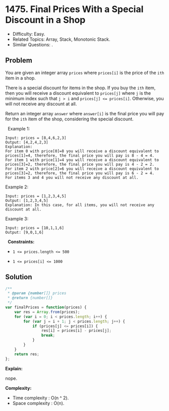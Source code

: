 # 1475. Final Prices With a Special Discount in a Shop

- Difficulty: Easy.
- Related Topics: Array, Stack, Monotonic Stack.
- Similar Questions: .

## Problem

You are given an integer array `prices` where `prices[i]` is the price of the `ith` item in a shop.

There is a special discount for items in the shop. If you buy the `ith` item, then you will receive a discount equivalent to `prices[j]` where `j` is the minimum index such that `j > i` and `prices[j] <= prices[i]`. Otherwise, you will not receive any discount at all.

Return an integer array `answer` where `answer[i]` is the final price you will pay for the `ith` item of the shop, considering the special discount.

 
Example 1:

```
Input: prices = [8,4,6,2,3]
Output: [4,2,4,2,3]
Explanation: 
For item 0 with price[0]=8 you will receive a discount equivalent to prices[1]=4, therefore, the final price you will pay is 8 - 4 = 4.
For item 1 with price[1]=4 you will receive a discount equivalent to prices[3]=2, therefore, the final price you will pay is 4 - 2 = 2.
For item 2 with price[2]=6 you will receive a discount equivalent to prices[3]=2, therefore, the final price you will pay is 6 - 2 = 4.
For items 3 and 4 you will not receive any discount at all.
```

Example 2:

```
Input: prices = [1,2,3,4,5]
Output: [1,2,3,4,5]
Explanation: In this case, for all items, you will not receive any discount at all.
```

Example 3:

```
Input: prices = [10,1,1,6]
Output: [9,0,1,6]
```

 
**Constraints:**


	
- `1 <= prices.length <= 500`
	
- `1 <= prices[i] <= 1000`



## Solution

```javascript
/**
 * @param {number[]} prices
 * @return {number[]}
 */
var finalPrices = function(prices) {
    var res = Array.from(prices);
    for (var i = 0; i < prices.length; i++) {
        for (var j = i + 1; j < prices.length; j++) {
            if (prices[j] <= prices[i]) {
                res[i] = prices[i] - prices[j];
                break;
            }
        }
    }
    return res;
};
```

**Explain:**

nope.

**Complexity:**

* Time complexity : O(n ^ 2).
* Space complexity : O(n).
